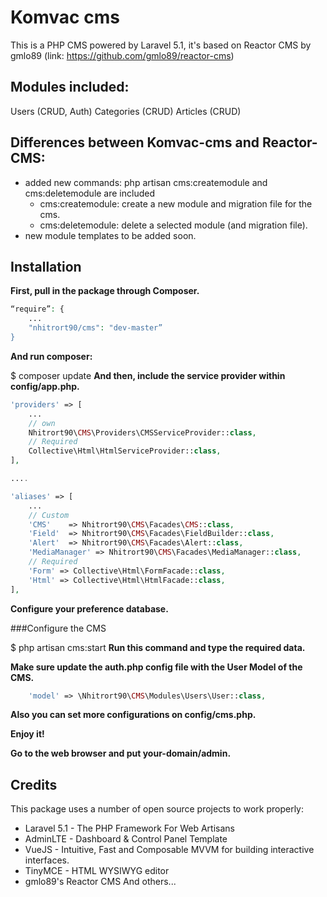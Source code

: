 # Komvac cms

This is a PHP CMS powered by Laravel 5.1, it's based on Reactor CMS by gmlo89 (link: https://github.com/gmlo89/reactor-cms)

## Modules included:

Users (CRUD, Auth)
Categories (CRUD)
Articles (CRUD)


## Differences between Komvac-cms and Reactor-CMS:

- added new commands: php artisan cms:createmodule and cms:deletemodule are included
    - cms:createmodule: create a new module and migration file for the cms.
    - cms:deletemodule: delete a selected module (and migration file).
- new module templates to be added soon.


## Installation

**First, pull in the package through Composer.**
```php
“require”: {
    ...
    "nhitrort90/cms": "dev-master”
}
```
**And run composer:**

$ composer update
**And then, include the service provider within config/app.php.**
```php
'providers' => [
    ...
    // own
    Nhitrort90\CMS\Providers\CMSServiceProvider::class,
    // Required
    Collective\Html\HtmlServiceProvider::class,
],

....

'aliases' => [
    ...
    // Custom
    'CMS'    => Nhitrort90\CMS\Facades\CMS::class,
    'Field'  => Nhitrort90\CMS\Facades\FieldBuilder::class,
    'Alert'  => Nhitrort90\CMS\Facades\Alert::class,
    'MediaManager' => Nhitrort90\CMS\Facades\MediaManager::class,
    // Required
    'Form' => Collective\Html\FormFacade::class,
    'Html' => Collective\Html\HtmlFacade::class,
],
```
**Configure your preference database.**

###Configure the CMS

$ php artisan cms:start
**Run this command and type the required data.**

**Make sure update the auth.php config file with the User Model of the CMS.**
```php
    'model' => \Nhitrort90\CMS\Modules\Users\User::class,
```
**Also you can set more configurations on config/cms.php.**

**Enjoy it!**

**Go to the web browser and put your-domain/admin.**

## Credits

This package uses a number of open source projects to work properly:

* Laravel 5.1 - The PHP Framework For Web Artisans
* AdminLTE - Dashboard & Control Panel Template
* VueJS - Intuitive, Fast and Composable MVVM for building interactive interfaces.
* TinyMCE - HTML WYSIWYG editor
* gmlo89's Reactor CMS And others...
